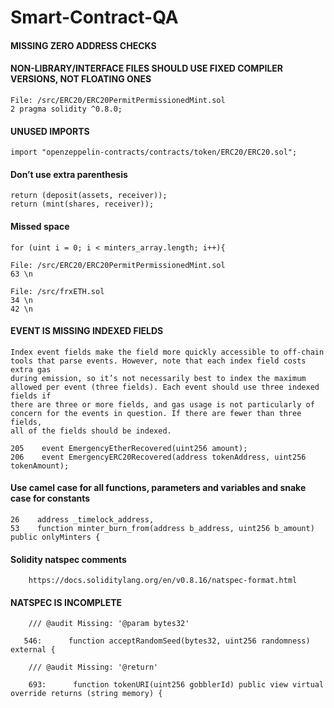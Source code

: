 # Smart-Contract-QA

#### MISSING ZERO ADDRESS CHECKS

#### NON-LIBRARY/INTERFACE FILES SHOULD USE FIXED COMPILER VERSIONS, NOT FLOATING ONES
    File: /src/ERC20/ERC20PermitPermissionedMint.sol
    2 pragma solidity ^0.8.0;
    
#### UNUSED IMPORTS
    import "openzeppelin-contracts/contracts/token/ERC20/ERC20.sol";
    
#### Don’t use extra parenthesis
    return (deposit(assets, receiver));
    return (mint(shares, receiver));
   
#### Missed space
    for (uint i = 0; i < minters_array.length; i++){

    File: /src/ERC20/ERC20PermitPermissionedMint.sol
    63 \n
    
    File: /src/frxETH.sol
    34 \n
    42 \n
    
#### EVENT IS MISSING INDEXED FIELDS
    Index event fields make the field more quickly accessible to off-chain tools that parse events. However, note that each index field costs extra gas 
    during emission, so it’s not necessarily best to index the maximum allowed per event (three fields). Each event should use three indexed fields if 
    there are three or more fields, and gas usage is not particularly of concern for the events in question. If there are fewer than three fields, 
    all of the fields should be indexed.
  
    205    event EmergencyEtherRecovered(uint256 amount);
    206    event EmergencyERC20Recovered(address tokenAddress, uint256 tokenAmount);

#### Use camel case for all functions, parameters and variables and snake case for constants

    26    address _timelock_address,
    53    function minter_burn_from(address b_address, uint256 b_amount) public onlyMinters {


#### Solidity natspec comments 
        https://docs.soliditylang.org/en/v0.8.16/natspec-format.html
 
#### NATSPEC IS INCOMPLETE
        /// @audit Missing: '@param bytes32'
        
       546:      function acceptRandomSeed(bytes32, uint256 randomness) external {
       
        /// @audit Missing: '@return'

        693:      function tokenURI(uint256 gobblerId) public view virtual override returns (string memory) {

        
